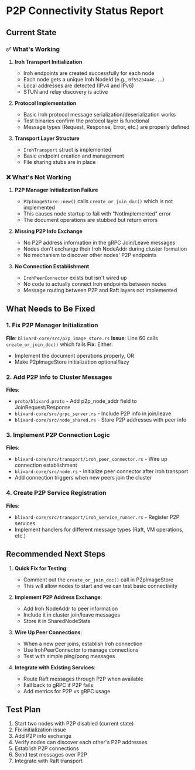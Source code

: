 # P2P Connectivity Status Report

## Current State

### ✅ What's Working

1. **Iroh Transport Initialization**
   - Iroh endpoints are created successfully for each node
   - Each node gets a unique Iroh NodeId (e.g., `0f552b4a4e...`)
   - Local addresses are detected (IPv4 and IPv6)
   - STUN and relay discovery is active

2. **Protocol Implementation**
   - Basic Iroh protocol message serialization/deserialization works
   - Test binaries confirm the protocol layer is functional
   - Message types (Request, Response, Error, etc.) are properly defined

3. **Transport Layer Structure**
   - `IrohTransport` struct is implemented
   - Basic endpoint creation and management
   - File sharing stubs are in place

### ❌ What's Not Working

1. **P2P Manager Initialization Failure**
   - `P2pImageStore::new()` calls `create_or_join_doc()` which is not implemented
   - This causes node startup to fail with "NotImplemented" error
   - The document operations are stubbed but return errors

2. **Missing P2P Info Exchange**
   - No P2P address information in the gRPC Join/Leave messages
   - Nodes don't exchange their Iroh NodeAddr during cluster formation
   - No mechanism to discover other nodes' P2P endpoints

3. **No Connection Establishment**
   - `IrohPeerConnector` exists but isn't wired up
   - No code to actually connect Iroh endpoints between nodes
   - Message routing between P2P and Raft layers not implemented

## What Needs to Be Fixed

### 1. Fix P2P Manager Initialization
**File**: `blixard-core/src/p2p_image_store.rs`
**Issue**: Line 60 calls `create_or_join_doc()` which fails
**Fix**: Either:
- Implement the document operations properly, OR
- Make P2pImageStore initialization optional/lazy

### 2. Add P2P Info to Cluster Messages
**Files**: 
- `proto/blixard.proto` - Add p2p_node_addr field to JoinRequest/Response
- `blixard-core/src/grpc_server.rs` - Include P2P info in join/leave
- `blixard-core/src/node_shared.rs` - Store P2P addresses with peer info

### 3. Implement P2P Connection Logic
**Files**:
- `blixard-core/src/transport/iroh_peer_connector.rs` - Wire up connection establishment
- `blixard-core/src/node.rs` - Initialize peer connector after Iroh transport
- Add connection triggers when new peers join the cluster

### 4. Create P2P Service Registration
**Files**:
- `blixard-core/src/transport/iroh_service_runner.rs` - Register P2P services
- Implement handlers for different message types (Raft, VM operations, etc.)

## Recommended Next Steps

1. **Quick Fix for Testing**: 
   - Comment out the `create_or_join_doc()` call in P2pImageStore
   - This will allow nodes to start and we can test basic connectivity

2. **Implement P2P Address Exchange**:
   - Add Iroh NodeAddr to peer information
   - Include it in cluster join/leave messages
   - Store it in SharedNodeState

3. **Wire Up Peer Connections**:
   - When a new peer joins, establish Iroh connection
   - Use IrohPeerConnector to manage connections
   - Test with simple ping/pong messages

4. **Integrate with Existing Services**:
   - Route Raft messages through P2P when available
   - Fall back to gRPC if P2P fails
   - Add metrics for P2P vs gRPC usage

## Test Plan

1. Start two nodes with P2P disabled (current state)
2. Fix initialization issue
3. Add P2P info exchange
4. Verify nodes can discover each other's P2P addresses
5. Establish P2P connections
6. Send test messages over P2P
7. Integrate with Raft transport